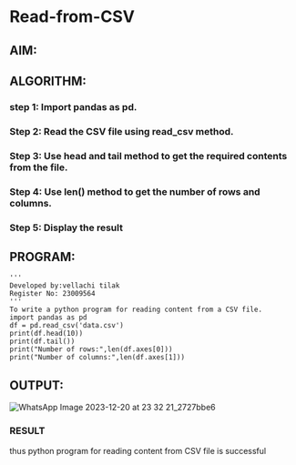 # Read-from-CSV

## AIM:

## ALGORITHM:
### step 1: Import pandas as pd.

### Step 2: Read the CSV file using read_csv method.

### Step 3: Use head and tail method to get the required contents from the file.

### Step 4: Use len() method to get the number of rows and columns.

### Step 5: Display the result

## PROGRAM:
```
'''
Developed by:vellachi tilak
Register No: 23009564
'''
To write a python program for reading content from a CSV file.
import pandas as pd
df = pd.read_csv('data.csv')
print(df.head(10))
print(df.tail())
print("Number of rows:",len(df.axes[0]))
print("Number of columns:",len(df.axes[1]))
```
## OUTPUT:
![WhatsApp Image 2023-12-20 at 23 32 21_2727bbe6](https://github.com/Thilak45/Read-from-CSV/assets/138849161/6c470799-249f-45b2-9e7c-af27e710612c)

### RESULT
thus python program for reading content from CSV file is successful
